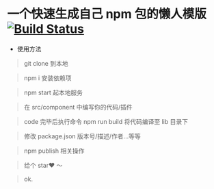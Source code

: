 # 一个快速生成自己 npm 包的懒人模版 [![Build Status](https://www.travis-ci.org/funky-tiger/npm-plugin-template.svg?branch=master)](https://www.travis-ci.org/funky-tiger/npm-plugin-template)

- 使用方法

> git clone 到本地

> npm i 安装依赖项

> npm start 起本地服务

> 在 src/component 中编写你的代码/插件

> code 完毕后执行命令 npm run build 将代码编译至 lib 目录下

> 修改 package.json 版本号/描述/作者...等等

> npm publish 相关操作

> 给个 star❤️ ～

> ok.
